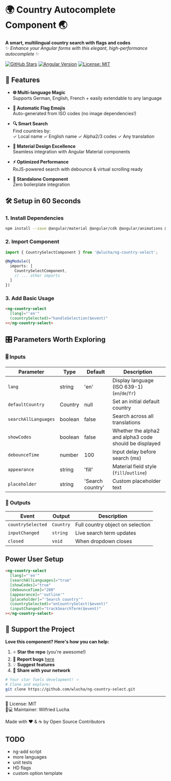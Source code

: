 # 🌍 Country Autocomplete Component 🌏

**A smart, multilingual country search with flags and codes**  
✨ *Enhance your Angular forms with this elegant, high-performance autocomplete* ✨

[![GitHub Stars](https://img.shields.io/github/stars/wlucha/ng-country-select?style=for-the-badge&logo=github)](https://github.com/wlucha/ng-country-select/stargazers)
[![Angular Version](https://img.shields.io/badge/Angular-16+-brightgreen?style=for-the-badge&logo=angular)](https://angular.io/)
[![License: MIT](https://img.shields.io/badge/License-MIT-yellow.svg?style=for-the-badge)](https://opensource.org/licenses/MIT)

## 🚀 Features

- **🌐 Multi-language Magic**  
  Supports German, English, French + easily extendable to any language

- **🎌 Automatic Flag Emojis**  
  Auto-generated from ISO codes (no image dependencies!)

- **🔍 Smart Search**  
  Find countries by:  
  ✓ Local name ✓ English name ✓ Alpha2/3 codes ✓ Any translation

- **🎨 Material Design Excellence**  
  Seamless integration with Angular Material components

- **⚡ Optimized Performance**  
  RxJS-powered search with debounce & virtual scrolling ready

- **🧩 Standalone Component**  
  Zero boilerplate integration


## 🛠️ Setup in 60 Seconds
### 1. Install Dependencies
```bash
npm install --save @angular/material @angular/cdk @angular/animations @wlucha/ng-country-select
```

### 2. Import Component
```typescript
import { CountrySelectComponent } from '@wlucha/ng-country-select';

@NgModule({
  imports: [
    CountrySelectComponent,
    // ... other imports
  ]
})
```
### 3. Add Basic Usage
```html
<ng-country-select
  [lang]="'en'"
  (countrySelected)="handleSelection($event)"
></ng-country-select>
```

## 🎛️ Parameters Worth Exploring

### 🎚️ Inputs

| Parameter           | Type    | Default | Description                          |
|---------------------|---------|---------|--------------------------------------|
| `lang`              | string  | 'en'    | Display language (ISO 639-1) (`en`/`de`/`fr`) |
| `defaultCountry`    | Country | null    | Set an initial default country       |
| `searchAllLanguages`| boolean | false   | Search across all translations       |
| `showCodes`         | boolean | false   | Whether the alpha2 and alpha3 code should be displayed |
| `debounceTime`      | number  | 100     | Input delay before search (ms)       |
| `appearance`        | string  | 'fill'  | Material field style (`fill`/`outline`) |
| `placeholder`       | string  | 'Search country' | Custom placeholder text     |

### 🚨 Outputs

| Event               | Output              | Description                         |
|---------------------|---------------------|-------------------------------------|
| `countrySelected`   | `Country`           | Full country object on selection    |
| `inputChanged`      | `string`            | Live search term updates            |
| `closed`            | `void`              | When dropdown closes                |

## Power User Setup
```html
<ng-country-select
  [lang]="'en'"
  [searchAllLanguages]="true"
  [showCodes]="true"
  [debounceTime]="200"
  [appearance]="'outline'"
  [placeholder]="'Search country'"
  (countrySelected)="onCountrySelect($event)"
  (inputChanged)="trackSearchTerm($event)"
></ng-country-select>
```

## 🌟 Support the Project

**Love this component? Here's how you can help:**

1. ⭐ **Star the repo** (you're awesome!)  
2. 🐛 **Report bugs** [here](https://github.com/wlucha/ng-country-select/issues)  
3. 💡 **Suggest features**  
4. 📢 **Share with your network**

```bash
# Your star fuels development! ⭐
# Clone and explore:
git clone https://github.com/wlucha/ng-country-select.git
````

---

📄 License: MIT  
👨💻 Maintainer: Wilfried Lucha

Made with ❤️ & ☕ by Open Source Contributors

## TODO
- ng-add script
- more languages
- unit tests
- HD flags
- custom option template

